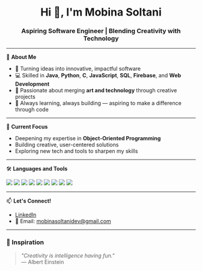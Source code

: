 <h1 align="center">Hi 👋, I'm Mobina Soltani</h1>
<h3 align="center">Aspiring Software Engineer | Blending Creativity with Technology</h3>

---

🌟 **About Me**
- 🎨 Turning ideas into innovative, impactful software
- 💻 Skilled in **Java**, **Python**, **C**, **JavaScript**, **SQL**, **Firebase**, and **Web Development**
- 🚀 Passionate about merging **art and technology** through creative projects
- 🎯 Always learning, always building — aspiring to make a difference through code

---

🌱 **Current Focus**
- Deepening my expertise in **Object-Oriented Programming**
- Building creative, user-centered solutions
- Exploring new tech and tools to sharpen my skills

---

🛠️ **Languages and Tools**

<p align="left">
  <img src="https://img.shields.io/badge/Java-ED8B00?style=for-the-badge&logo=java&logoColor=white" />
  <img src="https://img.shields.io/badge/Python-3776AB?style=for-the-badge&logo=python&logoColor=white" />
  <img src="https://img.shields.io/badge/C-00599C?style=for-the-badge&logo=c&logoColor=white" />
  <img src="https://img.shields.io/badge/JavaScript-F7DF1E?style=for-the-badge&logo=javascript&logoColor=black" />
  <img src="https://img.shields.io/badge/CSS3-1572B6?style=for-the-badge&logo=css3&logoColor=white" />
  <img src="https://img.shields.io/badge/SQL-4479A1?style=for-the-badge&logo=postgresql&logoColor=white" />
  <img src="https://img.shields.io/badge/GitHub-181717?style=for-the-badge&logo=github&logoColor=white" />
  <img src="https://img.shields.io/badge/HTML5-E34F26?style=for-the-badge&logo=html5&logoColor=white" />
  <img src="https://img.shields.io/badge/Firebase-FFCA28?style=for-the-badge&logo=firebase&logoColor=black" />
</p>
 
---

📫 **Let's Connect!**
- [LinkedIn](https://www.linkedin.com/in/mobinasoltani/)  
- 📧 Email: mobinasoltanidev@gmail.com

---

### 📖 Inspiration
> *"Creativity is intelligence having fun."*  
> — Albert Einstein
